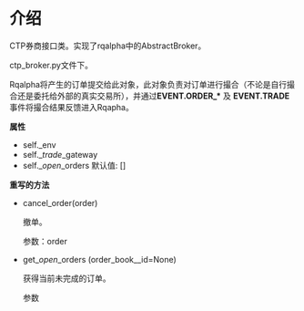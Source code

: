 # 介绍

CTP券商接口类。实现了rqalpha中的AbstractBroker。

ctp\_broker.py文件下。

Rqalpha将产生的订单提交给此对象，此对象负责对订单进行撮合（不论是自行撮合还是委托给外部的真实交易所），并通过**EVENT.ORDER\_\*** 及 **EVENT.TRADE** 事件将撮合结果反馈进入Rqapha。

**属性**

* self.\_env
* self.\__trade_\_gateway
* self.\__open_\_orders   默认值: \[\]

**重写的方法**

* cancel\_order\(order\)

  撤单。

  参数：order

* get\__open_\_orders  \(order\_book\_\_id=None\)

  获得当前未完成的订单。

  参数



